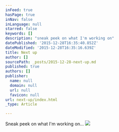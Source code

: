 ```yaml
---
inFeed: true
hasPage: true
inNav: false
inLanguage: null
starred: false
keywords: []
description: "sneak peek on what I'm working on"
datePublished: '2015-12-28T16:35:40.852Z'
dateModified: '2015-12-28T16:35:16.639Z'
title: Next up
author: []
sourcePath: _posts/2015-12-28-next-up.md
published: true
authors: []
publisher:
  name: null
  domain: null
  url: null
  favicon: null
url: next-up/index.html
_type: Article

---
```

Sneak peek on what I'm working on...
![](https://the-grid-user-content.s3-us-west-2.amazonaws.com/28e71f6b-21f7-49de-bcb1-d1b058c7889d.png)